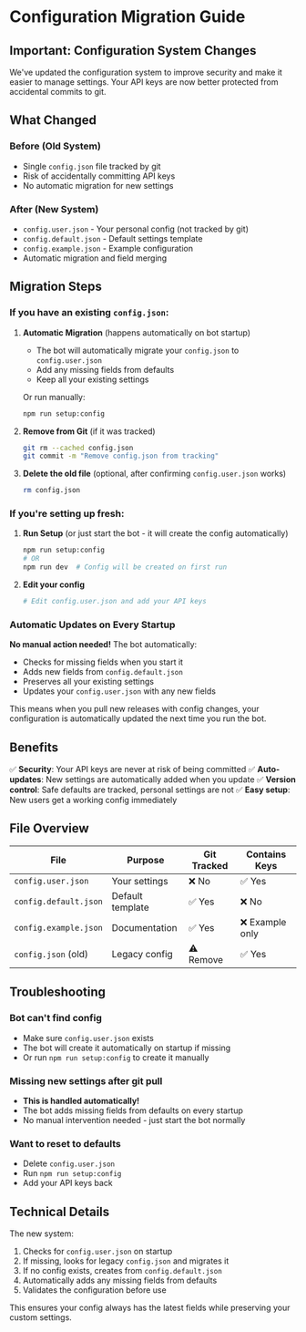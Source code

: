 # Configuration Migration Guide

## Important: Configuration System Changes

We've updated the configuration system to improve security and make it easier to manage settings. Your API keys are now better protected from accidental commits to git.

## What Changed

### Before (Old System)
- Single `config.json` file tracked by git
- Risk of accidentally committing API keys
- No automatic migration for new settings

### After (New System)
- `config.user.json` - Your personal config (not tracked by git)
- `config.default.json` - Default settings template
- `config.example.json` - Example configuration
- Automatic migration and field merging

## Migration Steps

### If you have an existing `config.json`:

1. **Automatic Migration** (happens automatically on bot startup)
   - The bot will automatically migrate your `config.json` to `config.user.json`
   - Add any missing fields from defaults
   - Keep all your existing settings

   Or run manually:
   ```bash
   npm run setup:config
   ```

2. **Remove from Git** (if it was tracked)
   ```bash
   git rm --cached config.json
   git commit -m "Remove config.json from tracking"
   ```

3. **Delete the old file** (optional, after confirming `config.user.json` works)
   ```bash
   rm config.json
   ```

### If you're setting up fresh:

1. **Run Setup** (or just start the bot - it will create the config automatically)
   ```bash
   npm run setup:config
   # OR
   npm run dev  # Config will be created on first run
   ```

2. **Edit your config**
   ```bash
   # Edit config.user.json and add your API keys
   ```

### Automatic Updates on Every Startup

**No manual action needed!** The bot automatically:
- Checks for missing fields when you start it
- Adds new fields from `config.default.json`
- Preserves all your existing settings
- Updates your `config.user.json` with any new fields

This means when you pull new releases with config changes, your configuration is automatically updated the next time you run the bot.

## Benefits

✅ **Security**: Your API keys are never at risk of being committed
✅ **Auto-updates**: New settings are automatically added when you update
✅ **Version control**: Safe defaults are tracked, personal settings are not
✅ **Easy setup**: New users get a working config immediately

## File Overview

| File | Purpose | Git Tracked | Contains Keys |
|------|---------|-------------|---------------|
| `config.user.json` | Your settings | ❌ No | ✅ Yes |
| `config.default.json` | Default template | ✅ Yes | ❌ No |
| `config.example.json` | Documentation | ✅ Yes | ❌ Example only |
| `config.json` (old) | Legacy config | ⚠️ Remove | ✅ Yes |

## Troubleshooting

### Bot can't find config
- Make sure `config.user.json` exists
- The bot will create it automatically on startup if missing
- Or run `npm run setup:config` to create it manually

### Missing new settings after git pull
- **This is handled automatically!**
- The bot adds missing fields from defaults on every startup
- No manual intervention needed - just start the bot normally

### Want to reset to defaults
- Delete `config.user.json`
- Run `npm run setup:config`
- Add your API keys back

## Technical Details

The new system:
1. Checks for `config.user.json` on startup
2. If missing, looks for legacy `config.json` and migrates it
3. If no config exists, creates from `config.default.json`
4. Automatically adds any missing fields from defaults
5. Validates the configuration before use

This ensures your config always has the latest fields while preserving your custom settings.